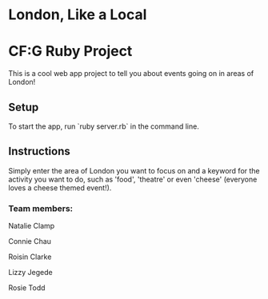 # London, Like a Local
<h1>CF:G Ruby Project</h1>

This is a cool web app project to tell you about events going on in areas of London!

<h2> Setup </h2>
To start the app, run `ruby server.rb` in the command line.

<h2> Instructions </h2>
Simply enter the area of London you want to focus on and a keyword for the activity you want to do, such as 'food', 'theatre' or even 'cheese' (everyone loves a cheese themed event!).

<h3>Team members:</h3>
<p>Natalie Clamp
<p>Connie Chau
<p>Roisin Clarke
<p>Lizzy Jegede
<p>Rosie Todd

